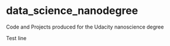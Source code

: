 # data_science_nanodegree
Code and Projects produced for the Udacity nanoscience degree


Test line
